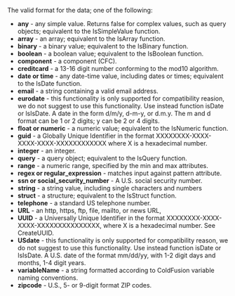 The valid format for the data; one of the following:

* **any** - any simple value. Returns false for complex values, such as query objects; equivalent to the IsSimpleValue function.
* **array** - an array; equivalent to the IsArray function.
* **binary** - a binary value; equivalent to the IsBinary function.
* **boolean** - a boolean value; equivalent to the IsBoolean function.
* **component** - a component (CFC).
* **creditcard** - a 13-16 digit number conforming to the mod10 algorithm.
* **date or time** - any date-time value, including dates or times; equivalent to the IsDate function.
* **email** - a string containing a valid email address.
* **eurodate** - this functionality is only supported for compatibility reasion, we do not suggest to use this functionality. Use instead function isDate or lsIsDate. A date in the form d/m/y, d-m-y, or d.m.y. The m and d format can be 1 or 2 digits; y can be 2 or 4 digits.
* **float or numeric** - a numeric value; equivalent to the IsNumeric function.
* **guid** - a Globally Unique Identifier in the format XXXXXXXX-XXXX-XXXX-XXXX-XXXXXXXXXXXX where X is a hexadecimal number.
* **integer** - an integer.
* **query** - a query object; equivalent to the IsQuery function.
* **range** - a numeric range, specified by the min and max attributes.
* **regex or regular_expression** - matches input against pattern attribute.
* **ssn or social_security_number** - A U.S. social security number.
* **string** - a string value, including single characters and numbers
* **struct** - a structure; equivalent to the IsStruct function.
* **telephone** - a standard US telephone number.
* **URL** - an http, https, ftp, file, mailto, or news URL,
* **UUID** - a Universally Unique Identifier in the format XXXXXXXX-XXXX-XXXX-XXXXXXXXXXXXXXX, where X is a hexadecimal number. See CreateUUID.
* **USdate** - this functionality is only supported for compatibility reason, we do not suggest to use this functionality. Use instead function isDate or lsIsDate. A U.S. date of the format mm/dd/yy, with 1-2 digit days and months, 1-4 digit years.
* **variableName** - a string formatted according to ColdFusion variable naming conventions.
* **zipcode** - U.S., 5- or 9-digit format ZIP codes.
